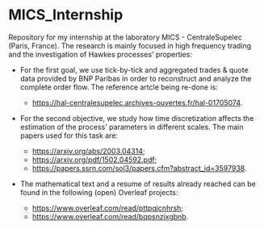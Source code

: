 # MICS_Internship
Repository for my internship at the laboratory MICS - CentraleSupelec (Paris, France). The research is mainly focused in high frequency trading and the investigation of Hawkes processes' properties:

- For the first goal, we use tick-by-tick and aggregated trades & quote data provided by BNP Paribas in order to reconstruct and analyze the complete order flow. The reference artcle being re-done is:
   - https://hal-centralesupelec.archives-ouvertes.fr/hal-01705074.

- For the second objective, we study how time discretization affects the estimation of the process' parameters in different scales. The main papers used for this task are: 
  - https://arxiv.org/abs/2003.04314;
  - https://arxiv.org/pdf/1502.04592.pdf;
  - https://papers.ssrn.com/sol3/papers.cfm?abstract_id=3597938.

- The mathematical text and a resume of results already reached can be found in the following (open) Overleaf projects:
  - https://www.overleaf.com/read/pttpqjcnhrsh;
  - https://www.overleaf.com/read/bqpsnzjxgbnb.   





